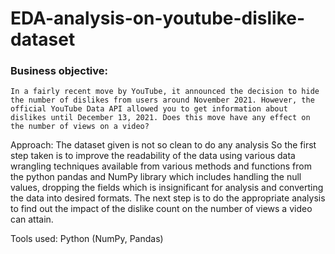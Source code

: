 # EDA-analysis-on-youtube-dislike-dataset

### Business objective:
    In a fairly recent move by YouTube, it announced the decision to hide the number of dislikes from users around November 2021. However, the official YouTube Data API allowed you to get information about dislikes until December 13, 2021. Does this move have any effect on the number of views on a video?

Approach: The dataset given is not so clean to do any analysis So the first step taken is to improve the readability of the data using various data wrangling techniques available from various methods and functions from the python pandas and NumPy library which includes handling the null values, dropping the fields which is insignificant for analysis and converting the data into desired formats. The next step is to do the appropriate analysis to find out the impact of the dislike count on the number of views a video can attain.

Tools used: Python (NumPy, Pandas)
